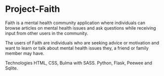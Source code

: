 # Project-Faith
Faith is a mental health community application where individuals can browse articles on mental health issues and ask questions while receiving input from other users in the community.

The users of Faith are individuals who are seeking advice or motivation and want to learn or talk about mental health issues they, a friend or family member may have.

Technologies
HTML, CSS, Bulma with SASS.
Python, Flask, Peewee and Sqlite.
